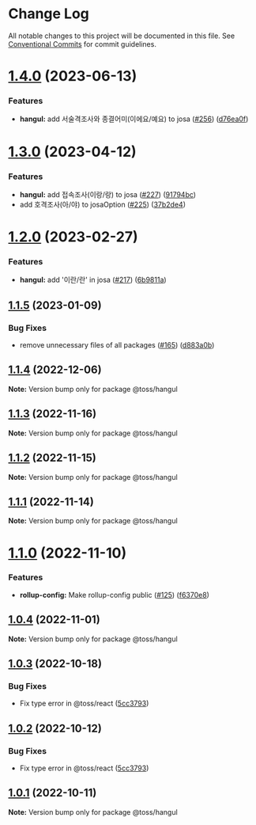 # Change Log

All notable changes to this project will be documented in this file.
See [Conventional Commits](https://conventionalcommits.org) for commit guidelines.

# [1.4.0](https://github.com/toss/slash/compare/@toss/hangul@1.3.0...@toss/hangul@1.4.0) (2023-06-13)


### Features

* **hangul:** add 서술격조사와 종결어미(이에요/예요) to josa ([#256](https://github.com/toss/slash/issues/256)) ([d76ea0f](https://github.com/toss/slash/commit/d76ea0f9a5b477d1fabaa0975b84490a25dc5bbc))





# [1.3.0](https://github.com/toss/slash/compare/@toss/hangul@1.2.0...@toss/hangul@1.3.0) (2023-04-12)


### Features

* **hangul:** add 접속조사(이랑/랑) to josa ([#227](https://github.com/toss/slash/issues/227)) ([91794bc](https://github.com/toss/slash/commit/91794bc5d91fab887323c83897ffe19e7cbe176e))
* add 호격조사(아/야) to josaOption ([#225](https://github.com/toss/slash/issues/225)) ([37b2de4](https://github.com/toss/slash/commit/37b2de444c9ec13248da2487b8265ae92aee1314))





# [1.2.0](https://github.com/toss/slash/compare/@toss/hangul@1.1.5...@toss/hangul@1.2.0) (2023-02-27)


### Features

* **hangul:** add '이란/란' in josa ([#217](https://github.com/toss/slash/issues/217)) ([6b9811a](https://github.com/toss/slash/commit/6b9811af5e0e8d3dc5650b46ef735cbf2079818f))





## [1.1.5](https://github.com/toss/slash/compare/@toss/hangul@1.1.4...@toss/hangul@1.1.5) (2023-01-09)


### Bug Fixes

* remove unnecessary files of all packages ([#165](https://github.com/toss/slash/issues/165)) ([d883a0b](https://github.com/toss/slash/commit/d883a0b2aebdbc2ca39c67902cec754c63921dfe))





## [1.1.4](https://github.com/toss/slash/compare/@toss/hangul@1.1.3...@toss/hangul@1.1.4) (2022-12-06)

**Note:** Version bump only for package @toss/hangul





## [1.1.3](https://github.com/toss/slash/compare/@toss/hangul@1.1.2...@toss/hangul@1.1.3) (2022-11-16)

**Note:** Version bump only for package @toss/hangul





## [1.1.2](https://github.com/toss/slash/compare/@toss/hangul@1.1.1...@toss/hangul@1.1.2) (2022-11-15)

**Note:** Version bump only for package @toss/hangul





## [1.1.1](https://github.com/toss/slash/compare/@toss/hangul@1.1.0...@toss/hangul@1.1.1) (2022-11-14)

**Note:** Version bump only for package @toss/hangul





# [1.1.0](https://github.com/toss/slash/compare/@toss/hangul@1.0.4...@toss/hangul@1.1.0) (2022-11-10)


### Features

* **rollup-config:** Make rollup-config public ([#125](https://github.com/toss/slash/issues/125)) ([f6370e8](https://github.com/toss/slash/commit/f6370e8c4b0fa926e923b518c26b7071ee0e53da))





## [1.0.4](https://github.com/toss/slash/compare/@toss/hangul@1.0.3...@toss/hangul@1.0.4) (2022-11-01)

**Note:** Version bump only for package @toss/hangul





## [1.0.3](https://github.com/toss/slash/compare/@toss/hangul@1.0.1...@toss/hangul@1.0.3) (2022-10-18)


### Bug Fixes

* Fix type error in @toss/react ([5cc3793](https://github.com/toss/slash/commit/5cc37936e8739204f32f9f50ee61570b758343f8))





## [1.0.2](https://github.com/toss/slash/compare/@toss/hangul@1.0.1...@toss/hangul@1.0.2) (2022-10-12)


### Bug Fixes

* Fix type error in @toss/react ([5cc3793](https://github.com/toss/slash/commit/5cc37936e8739204f32f9f50ee61570b758343f8))





## [1.0.1](https://github.com/toss/slash/compare/@toss/hangul@1.0.0...@toss/hangul@1.0.1) (2022-10-11)

**Note:** Version bump only for package @toss/hangul
